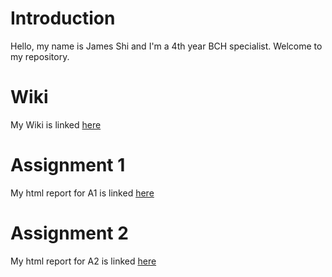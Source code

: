 # Introduction
Hello, my name is James Shi and I'm a 4th year BCH specialist. Welcome to my repository.

# Wiki
My Wiki is linked [here](https://github.com/bcb420-2024/James_Shi/wiki)

# Assignment 1
My html report for A1 is linked [here](https://github.com/bcb420-2024/James_Shi/blob/main/a1_james_shi.html)

# Assignment 2
My html report for A2 is linked [here](https://github.com/bcb420-2024/James_Shi/blob/main/a2_james_shi.html)
